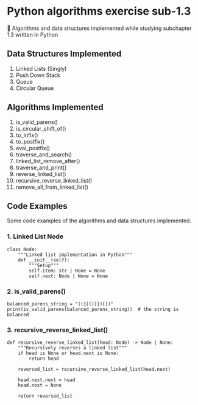 # Python algorithms exercise sub-1.3
🐍 Algorithms and data structures implemented while studying subchapter 1.3 written in Python

## Data Structures Implemented
1. Linked Lists (Singly)
2. Push Down Stack
3. Queue
4. Circular Queue

## Algorithms Implemented
1. is_valid_parens()
2. is_circular_shift_of()
3. to_infix()
4. to_postfix()
5. eval_postfix()
6. traverse_and_search()
7. linked_list_remove_after()
8. traverse_and_print()
9. reverse_linked_list()
10. recursive_reverse_linked_list()
11. remove_all_from_linked_list()

## Code Examples
Some code examples of the algorithms and data structures implemented.  

### 1. Linked List Node
```python3
class Node:
    """Linked list implementation in Python"""
    def __init__(self):
        """Setup"""
        self.item: str | None = None
        self.next: Node | None = None
```

### 2. is_valid_parens()
```python3
balanced_parens_string = "(({[()]})[])"
print(is_valid_parens(balanced_parens_string))  # the string is balanced
```

### 3. recursive_reverse_linked_list()
```python3
def recursive_reverse_linked_list(head: Node) -> Node | None:
    """Recursively reverses a linked list"""
    if head is None or head.next is None:
        return head

    reversed_list = recursive_reverse_linked_list(head.next)

    head.next.next = head
    head.next = None

    return reversed_list
```
